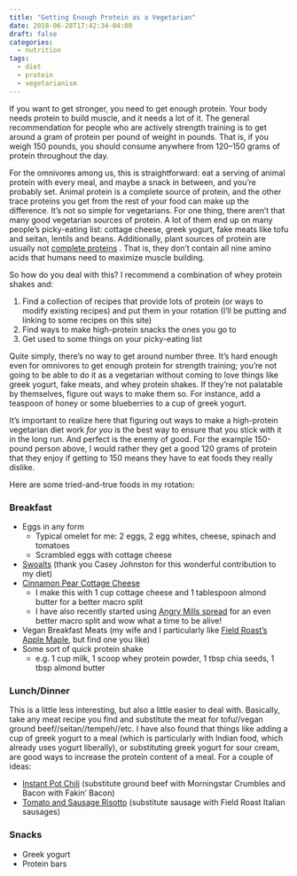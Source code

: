 ```yaml
---
title: "Getting Enough Protein as a Vegetarian"
date: 2018-06-28T17:42:34-04:00
draft: false
categories:
  - nutrition
tags:
  - diet
  - protein
  - vegetarianism
---
```


If you want to get stronger, you need to get enough protein. Your body needs protein to build muscle, and it needs a lot of it. The general recommendation for people who are actively strength training is to get around a gram of protein per pound of weight in pounds. That is, if you weigh 150 pounds, you should consume anywhere from 120–150 grams of protein throughout the day.

For the omnivores among us, this is straightforward: eat a serving of animal protein with every meal, and maybe a snack in between, and you’re probably set. Animal protein is a complete source of protein, and the other trace proteins you get from the rest of your food can make up the difference. It’s not so simple for vegetarians. For one thing, there aren’t that many good vegetarian sources of protein. A lot of them end up on many people’s picky-eating list: cottage cheese, greek yogurt, fake meats like tofu and seitan, lentils and beans. Additionally, plant sources of protein are usually not  [complete proteins](https://en.wikipedia.org/wiki/Complete_protein) . That is, they don’t contain all nine amino acids that humans need to maximize muscle building. 

So how do you deal with this? I recommend a combination of whey protein shakes and:

1. Find a collection of recipes that provide lots of protein (or ways to modify existing recipes) and put them in your rotation (I’ll be putting and linking to some recipes on this site)
2. Find ways to make high-protein snacks the ones you go to
3. Get used to some things on your picky-eating list

Quite simply, there’s no way to get around number three. It’s hard enough even for omnivores to get enough protein for strength training; you’re not going to be able to do it as a vegetarian without coming to love things like greek yogurt, fake meats, and whey protein shakes. If they’re not palatable by themselves, figure out ways to make them so. For instance, add a teaspoon of honey or some blueberries to a cup of greek yogurt.

It’s important to realize here that figuring out ways to make a high-protein vegetarian diet work *for you* is the best way to ensure that you stick with it in the long run. And perfect is the enemy of good. For the example 150-pound person above, I would rather they get a good 120 grams of protein that they enjoy if getting to 150 means they have to eat foods they really dislike.

Here are some tried-and-true foods in my rotation:

### Breakfast
* Eggs in any form
	* Typical omelet for me: 2 eggs, 2 egg whites, cheese, spinach and tomatoes
	* Scrambled eggs with cottage cheese
* [Swoalts](https://www.thehairpin.com/2016/10/ask-a-swole-woman-overnight-oats/) (thank you Casey Johnston for this wonderful contribution to my diet)
* [Cinnamon Pear Cottage Cheese](https://www.self.com/recipe/cinnamon-pear-cottage-cheese)
	* I make this with 1 cup cottage cheese and 1 tablespoon almond butter for a better macro split
	* I have also recently started using [Angry Mills spread](https://sinisterlabs.co/products/chocolate-chaos-almond-spread-non-caffeinated-12oz) for an even better macro split and wow what a time to be alive!
* Vegan Breakfast Meats (my wife and I particularly like [Field Roast’s Apple Maple](https://fieldroast.com/products/field-roast/), but find one you like)
* Some sort of quick protein shake
	* e.g. 1 cup milk, 1 scoop whey protein powder, 1 tbsp chia seeds, 1 tbsp almond butter

### Lunch/Dinner
This is a little less interesting, but also a little easier to deal with. Basically, take any meat recipe you find and substitute the meat for tofu//vegan ground beef//seitan//tempeh//etc. I have also found that things like adding a cup of greek yogurt to a meal (which is particularly with Indian food, which already uses yogurt liberally), or substituting greek yogurt for sour cream, are good ways to increase the protein content of a meal. For a couple of ideas:

- [Instant Pot Chili](https://ohsweetbasil.com/instant-pot-award-winning-chili-recipe/) (substitute ground beef with Morningstar Crumbles and Bacon with Fakin’ Bacon)
- [Tomato and Sausage Risotto](https://smittenkitchen.com/2006/11/alexs-restaurant/) (substitute sausage with Field Roast Italian sausages)

### Snacks
- Greek yogurt
- Protein bars
